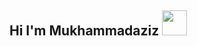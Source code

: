 ## Hi I'm Mukhammadaziz <img src="https://media3.giphy.com/media/v1.Y2lkPTc5MGI3NjExcm42YTg1bHV1dnMxd3ZuajZxOW92MnI4M20yZjZxb2lpMGN2ajl2NiZlcD12MV9pbnRlcm5hbF9naWZfYnlfaWQmY3Q9Zw/l1IB22SuYeEMMPTguL/giphy.webp" width=" 40px">

